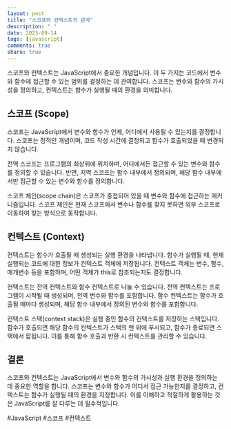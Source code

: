 ```yaml
---
layout: post
title: "스코프와 컨텍스트의 관계"
description: " "
date: 2023-09-14
tags: [javascript]
comments: true
share: true
---
```


스코프와 컨텍스트는 JavaScript에서 중요한 개념입니다. 이 두 가지는 코드에서 변수와 함수에 접근할 수 있는 범위를 결정하는 데 관여합니다. 스코프는 변수와 함수의 가시성을 정의하고, 컨텍스트는 함수가 실행될 때의 환경을 의미합니다.

## 스코프 (Scope)

스코프는 JavaScript에서 변수와 함수가 언제, 어디에서 사용될 수 있는지를 결정합니다. 스코프는 정적인 개념이며, 코드 작성 시간에 결정되고 함수가 호출되었을 때 변경되지 않습니다.

전역 스코프는 프로그램의 최상위에 위치하며, 어디에서든 접근할 수 있는 변수와 함수를 정의할 수 있습니다. 반면, 지역 스코프는 함수 내부에서 정의되며, 해당 함수 내부에서만 접근할 수 있는 변수와 함수를 정의합니다.

스코프 체인(scope chain)은 스코프가 중첩되어 있을 때 변수와 함수에 접근하는 메커니즘입니다. 스코프 체인은 현재 스코프에서 변수나 함수를 찾지 못하면 외부 스코프로 이동하여 찾는 방식으로 동작합니다.

## 컨텍스트 (Context)

컨텍스트는 함수가 호출될 때 생성되는 실행 환경을 나타냅니다. 함수가 실행될 때, 현재 실행되는 코드에 대한 정보가 컨텍스트 객체에 저장됩니다. 컨텍스트 객체는 변수, 함수, 매개변수 등을 포함하며, 어떤 객체가 this로 참조되는지도 결정합니다.

컨텍스트는 전역 컨텍스트와 함수 컨텍스트로 나눌 수 있습니다. 전역 컨텍스트는 프로그램이 시작될 때 생성되며, 전역 변수와 함수를 포함합니다. 함수 컨텍스트는 함수가 호출될 때마다 생성되며, 해당 함수 내부에서 정의된 변수와 함수를 포함합니다.

컨텍스트 스택(context stack)은 실행 중인 함수의 컨텍스트를 저장하는 스택입니다. 함수가 호출되면 해당 함수의 컨텍스트가 스택의 맨 위에 푸시되고, 함수가 종료되면 스택에서 팝됩니다. 이를 통해 함수 호출과 반환 시 컨텍스트를 관리할 수 있습니다.

## 결론

스코프와 컨텍스트는 JavaScript에서 변수와 함수의 가시성과 실행 환경을 정의하는 데 중요한 역할을 합니다. 스코프는 변수와 함수가 어디서 접근 가능한지를 결정하고, 컨텍스트는 함수가 실행될 때의 환경을 지정합니다. 이를 이해하고 적절하게 활용하는 것은 JavaScript를 잘 다루는 데 필수적입니다.

#JavaScript #스코프 #컨텍스트